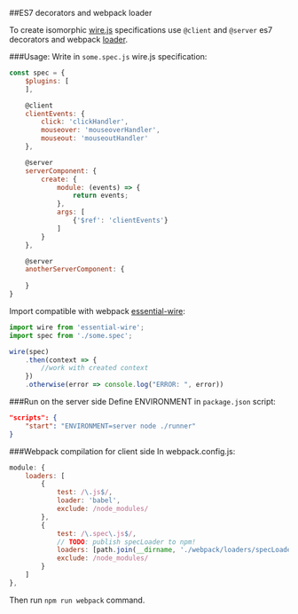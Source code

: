##ES7 decorators and webpack loader

To create isomorphic [wire.js](https://github.com/cujojs/wire) specifications use `@client` and `@server` es7 decorators and webpack [loader](https://github.com/designeng/wire-decorators/blob/master/webpack/loaders/specLoader.js).

###Usage:
Write in `some.spec.js` wire.js specification:

```js
const spec = {
    $plugins: [
    ],

    @client
    clientEvents: {
        click: 'clickHandler',
        mouseover: 'mouseoverHandler',
        mouseout: 'mouseoutHandler'
    },

    @server
    serverComponent: {
        create: {
            module: (events) => {
                return events;
            },
            args: [
                {'$ref': 'clientEvents'}
            ]
        }
    },

    @server
    anotherServerComponent: {
        
    }
}
```
Import compatible with webpack [essential-wire](https://github.com/designeng/essential-wire):
```js
import wire from 'essential-wire';
import spec from './some.spec';

wire(spec)
    .then(context => {
        //work with created context
    })
    .otherwise(error => console.log("ERROR: ", error))
```

###Run on the server side
Define ENVIRONMENT in `package.json` script:
```json
"scripts": {
    "start": "ENVIRONMENT=server node ./runner"
}
```

###Webpack compilation for client side
In webpack.config.js:

```js
module: {
    loaders: [
        {
            test: /\.js$/,
            loader: 'babel',
            exclude: /node_modules/
        },
        {   
            test: /\.spec\.js$/,
            // TODO: publish specLoader to npm!
            loaders: [path.join(__dirname, './webpack/loaders/specLoader.js')],
            exclude: /node_modules/
        }
    ]
},
```
Then run `npm run webpack` command.